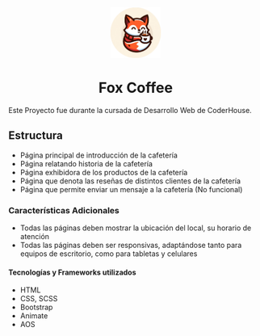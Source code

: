 <div align="center">
    <img width="100px" src="./assets/logo-pestana-round.png" alt="Logo" />
    <h1>Fox Coffee</h1>
</div>

Este Proyecto fue durante la cursada de Desarrollo Web de CoderHouse.

<h2>Estructura</h2>
<ul>
    <li>Página principal de introducción de la cafetería</li>
    <li>Página relatando historia de la cafetería</li>
    <li>Página exhibidora de los productos de la cafetería</li>
    <li>Página que denota las reseñas de distintos clientes de la cafetería</li>
    <li>Página que permite enviar un mensaje a la cafetería (No funcional)</li>
</ul>
<h3>Características Adicionales</h3>
<ul>
    <li>Todas las páginas deben mostrar la ubicación del local, su horario de atención</li>
    <li>Todas las páginas deben ser responsivas, adaptándose tanto para equipos de escritorio, como para tabletas y celulares</li>
</ul>
<h4>Tecnologías y Frameworks utilizados</h4>
<ul>
    <li>HTML</li>
    <li>CSS, SCSS</li>
    <li>Bootstrap</li>
    <li>Animate</li>
    <li>AOS</li>
</ul>



